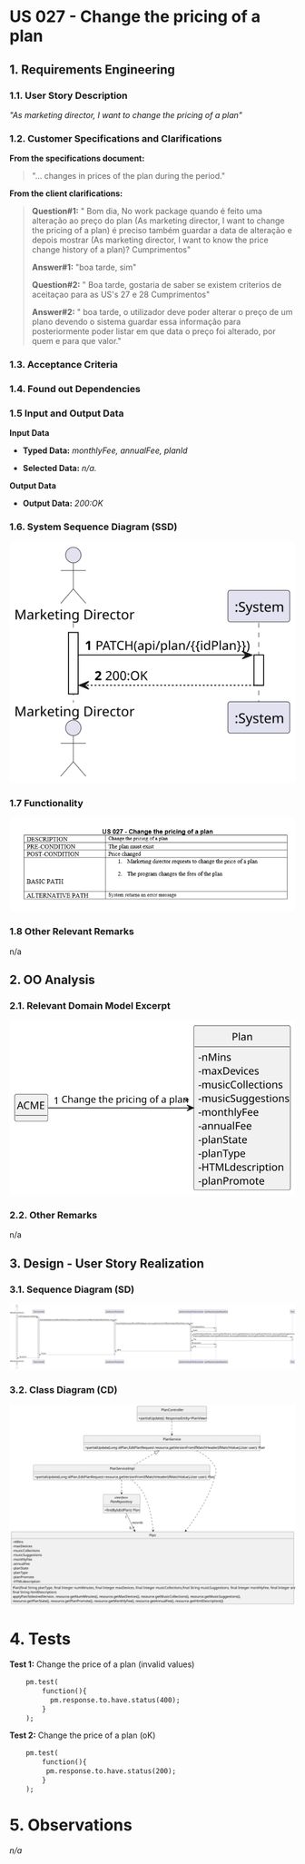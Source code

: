 # US 027 - Change the pricing of a plan


## 1. Requirements Engineering

### 1.1. User Story Description

*"As marketing director, I want to change the pricing of a plan"*

### 1.2. Customer Specifications and Clarifications 

**From the specifications document:**

> "... changes in prices of the plan during the period."

**From the client clarifications:**

> **Question#1:** "
Bom dia,
No work package quando é feito uma alteração ao preço do plan (As marketing director, I want to change the pricing of a plan) é preciso também guardar a data de alteração e depois mostrar (As marketing director, I want to know the price change history of a plan)?
Cumprimentos"
>
> **Answer#1:** "boa tarde, sim"
> 
> **Question#2:** "
Boa tarde, gostaria de saber se existem criterios de aceitaçao para as US's  27 e 28
Cumprimentos"
>
> **Answer#2:** "
boa tarde,
o utilizador deve poder alterar o preço de um plano devendo o sistema guardar essa informação para posteriormente poder listar em que data o preço foi alterado, por quem e para que valor."

### 1.3. Acceptance Criteria


### 1.4. Found out Dependencies



### 1.5 Input and Output Data

**Input Data**
* **Typed Data:**
  *monthlyFee,*
  *annualFee,*
  *planId*

* **Selected Data:**
  *n/a.*

**Output Data**
* **Output Data:**
  *200:OK*


### 1.6. System Sequence Diagram (SSD)

![US027-SSD](US027-SSD.svg)

### 1.7 Functionality

![FunctionalityUS0207.png](FunctionalityUS027.png)

### 1.8 Other Relevant Remarks

n/a

## 2. OO Analysis

### 2.1. Relevant Domain Model Excerpt

![US027-MD](US027-MD.svg)

### 2.2. Other Remarks

n/a

## 3. Design - User Story Realization

### 3.1. Sequence Diagram (SD)

![US027-SD](US027-SD.svg)

### 3.2. Class Diagram (CD)

![US027-CD](US027-CD.svg)

# 4. Tests 

**Test 1:** Change the price of a plan (invalid values)

        pm.test(
            function(){
              pm.response.to.have.status(400);
            }
        );
**Test 2:** Change the price of a plan (oK)

        pm.test(
            function(){
             pm.response.to.have.status(200);
            }
        );


# 5. Observations

*n/a*




